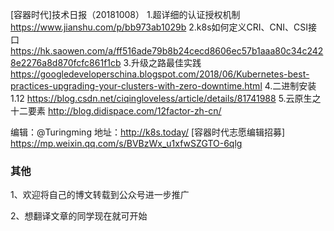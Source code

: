 ﻿[容器时代]技术日报（20181008）
1.超详细的认证授权机制  https://www.jianshu.com/p/bb973ab1029b
2.k8s如何定义CRI、CNI、CSI接口  https://hk.saowen.com/a/ff516ade79b8b24cecd8606ec57b1aaa80c34c2428e2276a8d870fcfc861f1cb
3.升级之路最佳实践  https://googledeveloperschina.blogspot.com/2018/06/Kubernetes-best-practices-upgrading-your-clusters-with-zero-downtime.html
4.二进制安装1.12  https://blog.csdn.net/ciqingloveless/article/details/81741988
5.云原生之十二要素 http://blog.didispace.com/12factor-zh-cn/


编辑：@Turingming
地址：http://k8s.today/ 
[容器时代志愿编辑招募] https://mp.weixin.qq.com/s/BVBzWx_u1xfwSZGTO-6qlg

### 其他  

1、欢迎将自己的博文转载到公众号进一步推广

2、想翻译文章的同学现在就可开始
